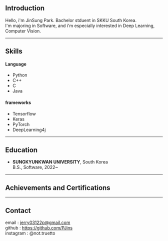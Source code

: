 ## Introduction
Hello, i'm JinSung Park. Bachelor stduent in SKKU South Korea.   
I'm majoring in Software, and i'm especially interested in Deep Learning, Computer Vision.

- - -
## Skills
#### Language
- Python
- C++
- C
- Java

#### frameworks
- Tensorflow
- Keras
- PyTorch
- DeepLearning4j

- - -
## Education
- **SUNGKYUNKWAN UNIVERSITY**, South Korea   
B.S., Software, 2022~

- - -
## Achievements and Certifications

- - -
## Contact
email : <jerry03122p@gmail.com>   
github : <https://github.com/PJins>   
instagram : @not.truetto   
